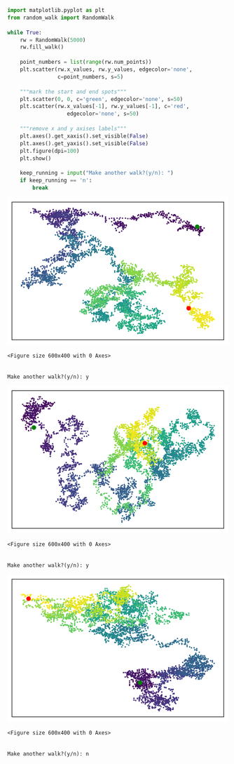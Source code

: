 

```python
import matplotlib.pyplot as plt
from random_walk import RandomWalk

while True:
    rw = RandomWalk(5000)
    rw.fill_walk()
    
    point_numbers = list(range(rw.num_points))
    plt.scatter(rw.x_values, rw.y_values, edgecolor='none', 
                c=point_numbers, s=5)
                
    """mark the start and end spots"""
    plt.scatter(0, 0, c='green', edgecolor='none', s=50)
    plt.scatter(rw.x_values[-1], rw.y_values[-1], c='red', 
                   edgecolor='none', s=50)
    
    """remove x and y axises labels"""
    plt.axes().get_xaxis().set_visible(False)
    plt.axes().get_yaxis().set_visible(False)
    plt.figure(dpi=100)
    plt.show()
    
    keep_running = input("Make another walk?(y/n): ")
    if keep_running == 'n':
        break
```


![png](https://github.com/PythonandLee/Python_Matplotlib/blob/master/scatter_practice/rw_output_1.png)



    <Figure size 600x400 with 0 Axes>


    Make another walk?(y/n): y
    


![png](https://github.com/PythonandLee/Python_Matplotlib/blob/master/scatter_practice/rw_output_2.png)



    <Figure size 600x400 with 0 Axes>


    Make another walk?(y/n): y
    


![png](https://github.com/PythonandLee/Python_Matplotlib/blob/master/scatter_practice/rw_output_3.png)



    <Figure size 600x400 with 0 Axes>


    Make another walk?(y/n): n
    
